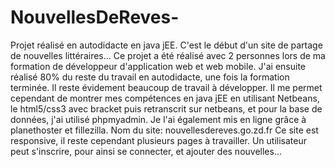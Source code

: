 # NouvellesDeReves-
Projet réalisé en autodidacte en java jEE.
C'est le début d'un site de partage de nouvelles littéraires...
Ce projet a été réalisé avec 2 personnes lors de ma formation de développeur d'application web et web mobile. J'ai ensuite réalisé 80% du reste du travail en autodidacte, une fois la formation terminée. Il reste évidement beaucoup de travail à développer. Il me permet cependant de montrer mes compétences en java jEE en utilisant Netbeans, le html5/css3 avec bracket puis retranscrit sur netbeans, et pour la base de données, j'ai utilisé phpmyadmin.
Je l'ai également mis en ligne grâce à planethoster et fillezilla. Nom du site: nouvellesdereves.go.zd.fr
Ce site est responsive, il reste cependant plusieurs pages à travailler.
Un utilisateur peut s'inscrire, pour ainsi se connecter, et ajouter des nouvelles...
